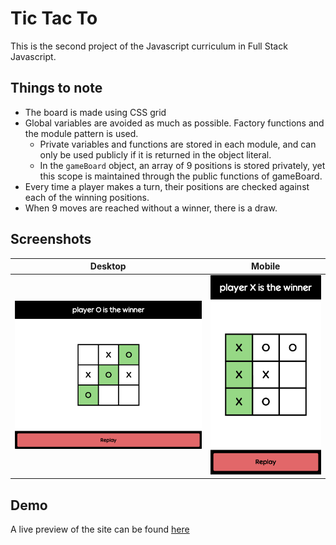 # Tic Tac To

This is the second project of the Javascript curriculum in Full Stack Javascript.

## Things to note

* The board is made using CSS grid
* Global variables are avoided as much as possible. Factory functions and the module pattern is used.
  * Private variables and functions are stored in each module, and can only be used publicly if it is returned in the object literal.
  * In the `gameBoard` object, an array of 9 positions is stored privately, yet this scope is maintained through the public functions of gameBoard.
* Every time a player makes a turn, their positions are checked against each of the winning positions.
* When 9 moves are reached without a winner, there is a draw.

## Screenshots
Desktop             |  Mobile
:-------------------------:|:-------------------------:
![desktop](images/desktop.png)  |  ![modal](images/mobile.png)

## Demo

A live preview of the site can be found [here](https://tmprk.github.io/tic-tac-toe/)
